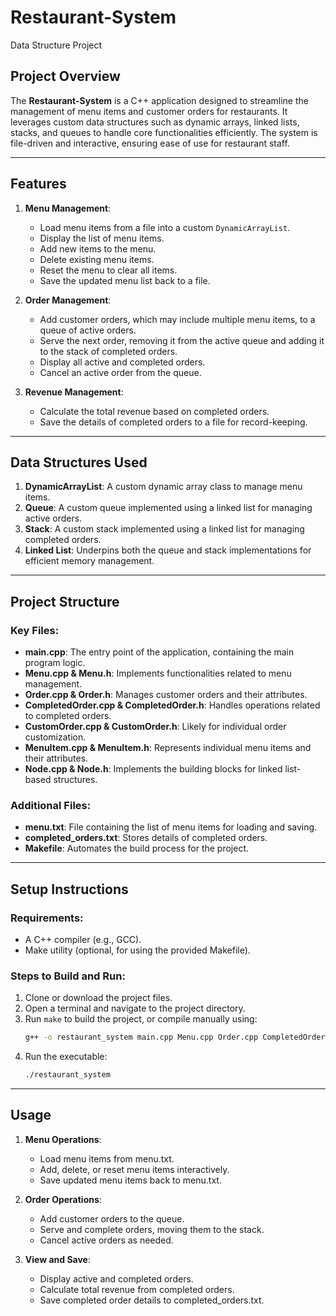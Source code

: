 # Restaurant-System
Data Structure Project

## Project Overview
The **Restaurant-System** is a C++ application designed to streamline the management of menu items and customer orders for restaurants. It leverages custom data structures such as dynamic arrays, linked lists, stacks, and queues to handle core functionalities efficiently. The system is file-driven and interactive, ensuring ease of use for restaurant staff.

---

## Features
1. **Menu Management**:
   - Load menu items from a file into a custom `DynamicArrayList`.
   - Display the list of menu items.
   - Add new items to the menu.
   - Delete existing menu items.
   - Reset the menu to clear all items.
   - Save the updated menu list back to a file.

2. **Order Management**:
   - Add customer orders, which may include multiple menu items, to a queue of active orders.
   - Serve the next order, removing it from the active queue and adding it to the stack of completed orders.
   - Display all active and completed orders.
   - Cancel an active order from the queue.

3. **Revenue Management**:
   - Calculate the total revenue based on completed orders.
   - Save the details of completed orders to a file for record-keeping.

---

## Data Structures Used
1. **DynamicArrayList**: A custom dynamic array class to manage menu items.
2. **Queue**: A custom queue implemented using a linked list for managing active orders.
3. **Stack**: A custom stack implemented using a linked list for managing completed orders.
4. **Linked List**: Underpins both the queue and stack implementations for efficient memory management.

---

## Project Structure

### Key Files:
- **main.cpp**: The entry point of the application, containing the main program logic.
- **Menu.cpp & Menu.h**: Implements functionalities related to menu management.
- **Order.cpp & Order.h**: Manages customer orders and their attributes.
- **CompletedOrder.cpp & CompletedOrder.h**: Handles operations related to completed orders.
- **CustomOrder.cpp & CustomOrder.h**: Likely for individual order customization.
- **MenuItem.cpp & MenuItem.h**: Represents individual menu items and their attributes.
- **Node.cpp & Node.h**: Implements the building blocks for linked list-based structures.

### Additional Files:
- **menu.txt**: File containing the list of menu items for loading and saving.
- **completed_orders.txt**: Stores details of completed orders.
- **Makefile**: Automates the build process for the project.

---

## Setup Instructions

### Requirements:
- A C++ compiler (e.g., GCC).
- Make utility (optional, for using the provided Makefile).

### Steps to Build and Run:
1. Clone or download the project files.
2. Open a terminal and navigate to the project directory.
3. Run `make` to build the project, or compile manually using:
   ```bash
   g++ -o restaurant_system main.cpp Menu.cpp Order.cpp CompletedOrder.cpp MenuItem.cpp Node.cpp CustomOrder.cpp
   ```
4. Run the executable:
   ```bash
   ./restaurant_system
   ```

---

## Usage
1. **Menu Operations**:
   - Load menu items from menu.txt.
   - Add, delete, or reset menu items interactively.
   - Save updated menu items back to menu.txt.

2. **Order Operations**:
   - Add customer orders to the queue.
   - Serve and complete orders, moving them to the stack.
   - Cancel active orders as needed.

3. **View and Save**:
   - Display active and completed orders.
   - Calculate total revenue from completed orders.
   - Save completed order details to completed_orders.txt.

